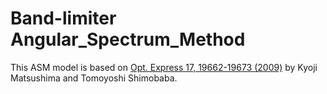 # Band-limiter Angular_Spectrum_Method
This ASM model is based on [Opt. Express 17, 19662-19673 (2009)](https://opg.optica.org/oe/fulltext.cfm?uri=oe-17-22-19662&id=186848) by Kyoji Matsushima and Tomoyoshi Shimobaba.

